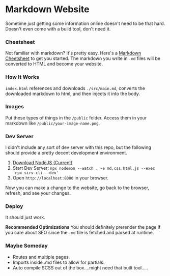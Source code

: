 # Markdown Website
Sometime just getting some information online doesn't need to be that hard. Doesn't even come with a build tool, don't need it.

### Cheatsheet
Not familiar with markdown? It's pretty easy. Here's a [Markdown Cheetsheet](https://www.markdownguide.org/cheat-sheet/) to get you started. The markdown you write in `.md` files will be converted to HTML and become your website.

### How It Works
`index.html` references and downloads `./src/main.md`, converts the downloaded markdown to html, and then injects it into the body.

### Images 
Put these types of things in the `/public` folder. Access them in your markdown like `/public/your-image-name.png`.

### Dev Server
I didn't include any sort of dev server with this repo, but the following should provide a pretty decent development environment. 
1. [Download NodeJS (Current)](https://nodejs.org/en/)
2. Start Dev Server: `npx nodemon --watch . -e md,css,html,js --exec 'npx sirv-cli --dev'`
3. Open `http://localhost:8080` in your browser.

Now you can make a change to the website, go back to the browser, refresh, and see your changes.

### Deploy
It should just work.

**Recommended Optimizations**
You should definitely prerender the page if you care about SEO since the `.md` file is fetched and parsed at runtime.

### Maybe Someday
- Routes and multiple pages.
- Imports inside .md files to allow for partials.
- Auto compile SCSS out of the box....might need that built tool.....
